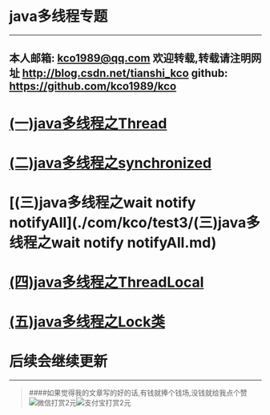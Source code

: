 java多线程专题
=========

---
本人邮箱: <kco1989@qq.com>
欢迎转载,转载请注明网址 <http://blog.csdn.net/tianshi_kco>
github: <https://github.com/kco1989/kco>
---

# [(一)java多线程之Thread](./com/kco/test1/(一)java多线程之Thread.md)
# [(二)java多线程之synchronized](./com/kco/test2/(二)java多线程之synchronized.md)
# [(三)java多线程之wait notify notifyAll](./com/kco/test3/(三)java多线程之wait notify notifyAll.md)
# [(四)java多线程之ThreadLocal](./com/kco/test4/(四)java多线程之ThreadLocal.md)
# [(五)java多线程之Lock类](./com/kco/test5/(五)java多线程之Lock类.md)
# 后续会继续更新

---
>####如果觉得我的文章写的好的话,有钱就捧个钱场,没钱就给我点个赞
>![微信打赏2元](http://img.blog.csdn.net/20161028223820526)![支付宝打赏2元](http://img.blog.csdn.net/20161028223845557)
